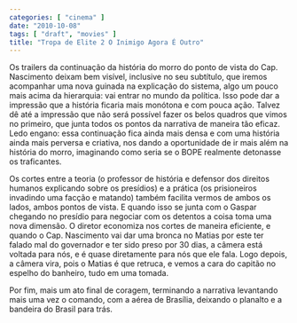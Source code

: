 ```yaml
---
categories: [ "cinema" ]
date: "2010-10-08"
tags: [ "draft", "movies" ]
title: "Tropa de Elite 2 O Inimigo Agora É Outro"
---
```

Os trailers da continuação da história do morro do ponto de vista do
Cap. Nascimento deixam bem visível, inclusive no seu subtítulo, que
iremos acompanhar uma nova guinada na explicação do sistema, algo um
pouco mais acima da hierarquia: vai entrar no mundo da política. Isso
pode dar a impressão que a história ficaria mais monótona e com pouca
ação. Talvez dê até a impressão que não será possível fazer
os belos quadros que vimos no primeiro, que junta todos os pontos da
narrativa de maneira tão eficaz. Ledo engano: essa continuação fica
ainda mais densa e com uma história ainda mais perversa e criativa, nos
dando a oportunidade de ir mais além na história do morro, imaginando
como seria se o BOPE realmente detonasse os traficantes.

Os cortes entre a teoria (o professor de história e defensor dos direitos
humanos explicando sobre os presídios) e a prática (os prisioneiros
invadindo uma facção e matando) também facilita vermos de ambos
os lados, ambos pontos de vista. E quando isso se junta com o Gaspar
chegando no presídio para negociar com os detentos a coisa toma uma
nova dimensão. O diretor economiza nos cortes de maneira eficiente,
e quando o Cap. Nascimento vai dar uma bronca no Matias por este ter
falado mal do governador e ter sido preso por 30 dias, a câmera está
voltada para nós, e é quase diretamente para nós que ele fala. Logo
depois, a câmera vira, pois o Matias é que retruca, e vemos a cara do
capitão no espelho do banheiro, tudo em uma tomada.

Por fim, mais um ato final de coragem, terminando a narrativa levantando
mais uma vez o comando, com a aérea de Brasília, deixando o planalto
e a bandeira do Brasil para trás.
